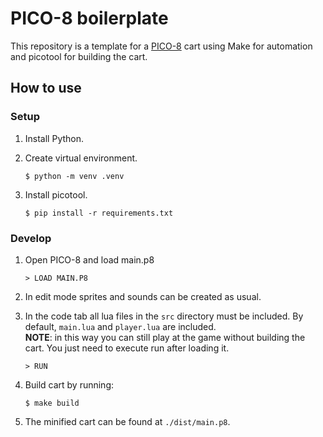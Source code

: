 # PICO-8 boilerplate

This repository is a template for a [PICO-8](https://www.lexaloffle.com/pico-8.php) cart using Make for automation and picotool for building the cart.


## How to use

### Setup

1. Install Python.
2. Create virtual environment.

    ```
    $ python -m venv .venv
    ```
3. Install picotool.

    ```
    $ pip install -r requirements.txt
    ```

### Develop

1. Open PICO-8 and load main.p8

    ```
    > LOAD MAIN.P8
    ```
2. In edit mode sprites and sounds can be created as usual.
3. In the code tab all lua files in the `src` directory must be included. By default, `main.lua` and `player.lua` are included.<br>
**NOTE**: in this way you can still play at the game without building the cart. You just need to execute run after loading it.
    ```
    > RUN
    ```
4. Build cart by running:

    ```
    $ make build
    ```
5. The minified cart can be found at `./dist/main.p8`.
